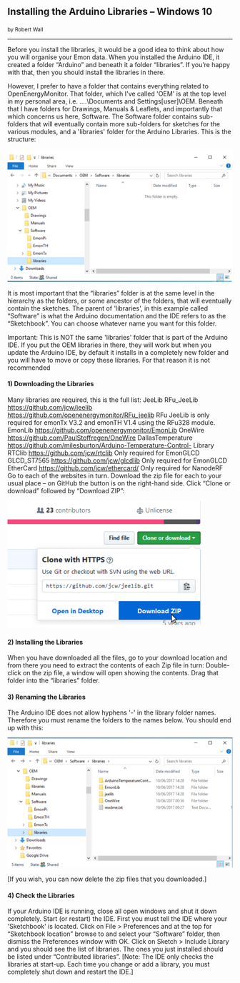 ## Installing the Arduino Libraries – Windows 10
<small>by Robert Wall</small>
***

Before you install the libraries, it would be a good idea to think about how you will organise your
Emon data. When you installed the Arduino IDE, it created a folder “Arduino” and beneath it a
folder “libraries”. If you’re happy with that, then you should install the libraries in there.

However, I prefer to have a folder that contains everything related to OpenEnergyMonitor. That
folder, which I've called 'OEM' is at the top level in my personal area, i.e. ….\Documents and
Settings\[user]\OEM. Beneath that I have folders for Drawings, Manuals & Leaflets, and
importantly that which concerns us here, Software. The Software folder contains sub-folders that
will eventually contain more sub-folders for sketches for the various modules, and a 'libraries' folder
for the Arduino Libraries. This is the structure:

![windows-lib-1](files/windowslib1.png)

It is most important that the “libraries” folder is at the same level in the hierarchy as the folders, or
some ancestor of the folders, that will eventually contain the sketches. The parent of 'libraries', in
this example called “Software” is what the Arduino documentation and the IDE refers to as the
“Sketchbook”. You can choose whatever name you want for this folder.

<div class="note">

<p>Important: This is NOT the same 'libraries' folder that is part of the Arduino IDE. If you put
the OEM libraries in there, they will work but when you update the Arduino IDE, by default it
installs in a completely new folder and you will have to move or copy these libraries. For that
reason it is not recommended</p>

</div>

#### 1) Downloading the Libraries

Many libraries are required, this is the full list:
JeeLib
RFu_JeeLib
https://github.com/jcw/jeelib
https://github.com/openenergymonitor/RFu_jeelib
RFu JeeLib is only required for emonTx V3.2 and emonTH V1.4
using the RFu328 module.
EmonLib https://github.com/openenergymonitor/EmonLib
OneWire https://github.com/PaulStoffregen/OneWire
DallasTemperature https://github.com/milesburton/Arduino-Temperature-Control-
 Library
RTClib https://github.com/jcw/rtclib Only required for EmonGLCD
GLCD_ST7565 https://github.com/jcw/glcdlib Only required for EmonGLCD
EtherCard https://github.com/jcw/ethercard/ Only required for NanodeRF
Go to each of the websites in turn. Download the zip file for each to your usual place – on GitHub
the button is on the right-hand side. Click “Clone or download” followed by “Download ZIP”:

![windows-lib-2](files/windowslib2.png)

#### 2) Installing the Libraries

When you have downloaded all the files, go to your download location and from there you need to
extract the contents of each Zip file in turn: Double-click on the zip file, a window will open
showing the contents. Drag that folder into the “libraries” folder.

#### 3) Renaming the Libraries

The Arduino IDE does not allow hyphens '-' in the library folder names. Therefore you must rename
the folders to the names below. You should end up with this:

![windows-lib-3](files/windowslib3.png)

[If you wish, you can now delete the zip files that you downloaded.]

#### 4) Check the Libraries

If your Arduino IDE is running, close all open windows and shut it down completely. Start (or
restart) the IDE. First you must tell the IDE where your 'Sketchbook' is located. Click on File >
Preferences and at the top for “Sketchbook location” browse to and select your “Software” folder,
then dismiss the Preferences window with OK. Click on Sketch > Include Library and you should
see the list of libraries. The ones you just installed should be listed under “Contributed libraries”.
[Note: The IDE only checks the libraries at start-up. Each time you change or add a library, you
must completely shut down and restart the IDE.]